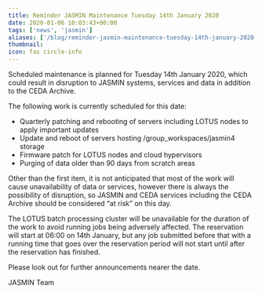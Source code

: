 ```yaml
---
title: Reminder JASMIN Maintenance Tuesday 14th January 2020
date: 2020-01-06 10:03:43+00:00
tags: ['news', 'jasmin']
aliases: ['/blog/reminder-jasmin-maintenance-tuesday-14th-january-2020']
thumbnail: 
icon: fas circle-info
---
```


Scheduled maintenance is planned for Tuesday 14th January 2020, which could result in disruption to JASMIN systems, services and data in addition to the CEDA Archive.  
  
The following work is currently scheduled for this date:


* Quarterly patching and rebooting of servers including LOTUS nodes to apply important updates
* Update and reboot of servers hosting /group\_workspaces/jasmin4 storage
* Firmware patch for LOTUS nodes and cloud hypervisors
* Purging of data older than 90 days from scratch areas


  
Other than the first item, it is not anticipated that most of the work will cause unavailability of data or services, however there is always the possibility of disruption, so JASMIN and CEDA services including the CEDA Archive should be considered “at risk” on this day.  
  
The LOTUS batch processing cluster will be unavailable for the duration of the work to avoid running jobs being adversely affected. The reservation will start at 06:00 on 14th January, but any job submitted before that with a running time that goes over the reservation period will not start until after the reservation has finished.  
  
Please look out for further announcements nearer the date.  
  
JASMIN Team 


